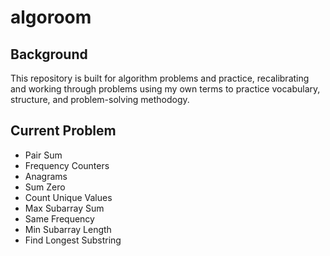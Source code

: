 # algoroom

## Background

This repository is built for algorithm problems and practice, recalibrating and working through problems using my own terms to practice vocabulary, structure, and problem-solving methodogy.

## Current Problem

- Pair Sum
- Frequency Counters
- Anagrams
- Sum Zero
- Count Unique Values
- Max Subarray Sum
- Same Frequency
- Min Subarray Length
- Find Longest Substring

